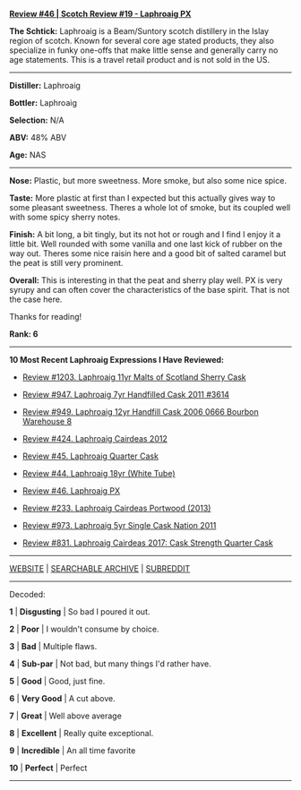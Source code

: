 
[**Review #46 | Scotch Review #19 - Laphroaig PX**]( https://t8ke.review/review-46-laphroaig-px-re-review/)

**The Schtick:** Laphroaig is a Beam/Suntory scotch distillery in the Islay region of scotch. Known for several core age stated products, they also specialize in funky one-offs that make little sense and generally carry no age statements. This is a travel retail product and is not sold in the US. 

-----

**Distiller:** Laphroaig

**Bottler:** Laphroaig

**Selection:** N/A

**ABV:**  48% ABV

**Age:** NAS 

-----

**Nose:**  Plastic, but more sweetness. More smoke, but also some nice spice.  

**Taste:** More plastic at first than I expected but this actually gives way to some pleasant sweetness. Theres a whole lot of smoke, but its coupled well with some spicy sherry notes.   

**Finish:** A bit long, a bit tingly, but its not hot or rough and I find I enjoy it a little bit. Well rounded with some vanilla and one last kick of rubber on the way out. Theres some nice raisin here and a good bit of salted caramel but the peat is still very prominent. 

**Overall:** This is interesting in that the peat and sherry play well. PX is very syrupy and can often cover the characteristics of the base spirit. That is not the case here. 

Thanks for reading!

**Rank: 6**

----- 

**10 Most Recent Laphroaig Expressions I Have Reviewed:** 

- [Review #1203. Laphroaig 11yr Malts of Scotland Sherry Cask ]( https://t8ke.review/review-1203-laphroaig-11yr-malts-of-scotland-sherry-cask) 

- [Review #947. Laphroaig 7yr Handfilled Cask 2011 #3614]( https://t8ke.review/review-947-laphroaig-7yr-handfill-cask-2011-oloroso-3614/) 

- [Review #949. Laphroaig 12yr Handfill Cask 2006 0666 Bourbon Warehouse 8]( https://t8ke.review/review-949-laphroaig-12yr-handfill-cask-2006-666/) 

- [Review #424. Laphroaig Cairdeas 2012]( https://t8ke.review/review-424-laphroaig-cairdeas-2012/) 

- [Review #45. Laphroaig Quarter Cask]( https://t8ke.review/review-45-laphroaig-quarter-cask/) 

- [Review #44. Laphroaig 18yr (White Tube)]( https://t8ke.review/review-44-laphroaig-18-white-tube/) 

- [Review #46. Laphroaig PX]( https://t8ke.review/review-46-laphroaig-px-re-review/) 

- [Review #233. Laphroaig Cairdeas Portwood (2013)]( https://t8ke.review/review-233-laphroaig-cairdeas-portwood-2013/) 

- [Review #973. Laphroaig 5yr Single Cask Nation 2011]( https://t8ke.review/review-973-laphroaig-5yr-single-cask-nation-2011/) 

- [Review #831. Laphroaig Cairdeas 2017: Cask Strength Quarter Cask]( https://t8ke.review/review-831-laphroaig-cairdeas-2017-cask-strength-quarter-cask/) 

-----

[WEBSITE](https://t8ke.review) | [SEARCHABLE ARCHIVE](https://t8ke.review/review-archive/) | [SUBREDDIT](https://reddit.com/r/t8kereviews)

-----

Decoded:

**1** | **Disgusting** | So bad I poured it out.

**2** | **Poor** | I wouldn't consume by choice.

**3** | **Bad** | Multiple flaws.

**4** | **Sub-par** | Not bad, but many things I'd rather have.

**5** | **Good** | Good, just fine.

**6** | **Very Good** | A cut above.

**7** | **Great** | Well above average

**8** | **Excellent** | Really quite exceptional.

**9** | **Incredible** | An all time favorite

**10** | **Perfect** | Perfect

----

